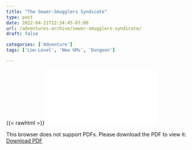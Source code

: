 ```yaml
---
title: "The Sewer-Smugglers Syndicate"
type: post
date: 2022-04-21T12:34:45-07:00
url: /adventures-archive/sewer-smugglers-syndicate/
draft: false

categories: ['Adventure']
tags: ['Low-Level', 'New GMs', 'Dungeon']

---
```

{{< rawhtml >}}
<object data="/pdf/isometric-paper.pdf" type="application/pdf" width="700px" height="700px">
<embed src="/pdf/isometric-paper.pdf">
<p>This browser does not support PDFs. Please download the PDF to view it: <a href="/pdf/isometric-paper.pdf">Download PDF</a></p>
</embed>
</object>
